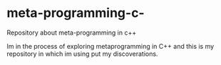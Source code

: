 # meta-programming-c-

Repository about meta-programming in c++

Im in the process of exploring metaprogramming in C++ and this is my repository in which im using put my discoverations.
